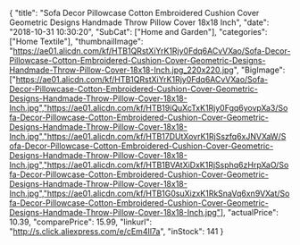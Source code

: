 {
	"title": "Sofa Decor Pillowcase Cotton Embroidered Cushion Cover Geometric Designs Handmade Throw Pillow Cover 18x18 Inch",
	"date": "2018-10-31 10:30:20",
	"SubCat": ["Home and Garden"],
	"categories": ["Home Textile"],
	"thumbnailImage": "https://ae01.alicdn.com/kf/HTB1QRstXiYrK1Rjy0Fdq6ACvVXao/Sofa-Decor-Pillowcase-Cotton-Embroidered-Cushion-Cover-Geometric-Designs-Handmade-Throw-Pillow-Cover-18x18-Inch.jpg_220x220.jpg",
	"BigImage": ["https://ae01.alicdn.com/kf/HTB1QRstXiYrK1Rjy0Fdq6ACvVXao/Sofa-Decor-Pillowcase-Cotton-Embroidered-Cushion-Cover-Geometric-Designs-Handmade-Throw-Pillow-Cover-18x18-Inch.jpg","https://ae01.alicdn.com/kf/HTB19iQuXcTxK1Rjy0Fgq6yovpXa3/Sofa-Decor-Pillowcase-Cotton-Embroidered-Cushion-Cover-Geometric-Designs-Handmade-Throw-Pillow-Cover-18x18-Inch.jpg","https://ae01.alicdn.com/kf/HTB17DUtXovrK1RjSszfq6xJNVXaW/Sofa-Decor-Pillowcase-Cotton-Embroidered-Cushion-Cover-Geometric-Designs-Handmade-Throw-Pillow-Cover-18x18-Inch.jpg","https://ae01.alicdn.com/kf/HTB1BVAtXiDxK1RjSsphq6zHrpXaO/Sofa-Decor-Pillowcase-Cotton-Embroidered-Cushion-Cover-Geometric-Designs-Handmade-Throw-Pillow-Cover-18x18-Inch.jpg","https://ae01.alicdn.com/kf/HTB1G0suXizxK1RkSnaVq6xn9VXat/Sofa-Decor-Pillowcase-Cotton-Embroidered-Cushion-Cover-Geometric-Designs-Handmade-Throw-Pillow-Cover-18x18-Inch.jpg"],
	"actualPrice": 10.39,
	"comparePrice": 15.99,
	"linkurl": "http://s.click.aliexpress.com/e/cEm4Il7a",
	"inStock": 141
}
